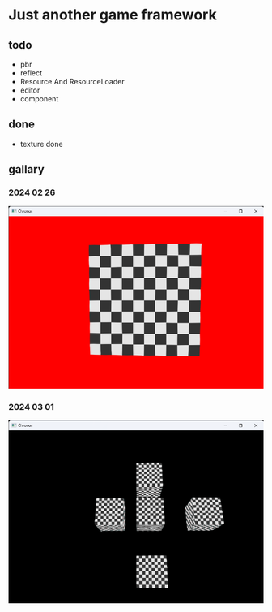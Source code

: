 # Just another game framework

## todo

- pbr
- reflect
- Resource And ResourceLoader
- editor
- component

## done

- texture done

## gallary

### 2024 02 26

![test](./dev_log/image/Chronos_2024_02_26.png "test")

### 2024 03 01

![test](./dev_log/image/Chronos_2024_03_01.png "test")

